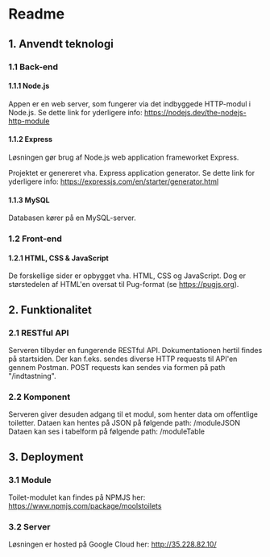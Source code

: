# Readme

## 1. Anvendt teknologi

### 1.1 Back-end

#### 1.1.1 Node.js

Appen er en web server, som fungerer via det indbyggede HTTP-modul i Node.js.
Se dette link for yderligere info: https://nodejs.dev/the-nodejs-http-module

#### 1.1.2 Express

Løsningen gør brug af Node.js web application frameworket Express.

Projektet er genereret vha. Express application generator.
Se dette link for yderligere info: https://expressjs.com/en/starter/generator.html

#### 1.1.3 MySQL

Databasen kører på en MySQL-server.

### 1.2 Front-end

#### 1.2.1 HTML, CSS & JavaScript

De forskellige sider er opbygget vha. HTML, CSS og JavaScript. 
Dog er størstedelen af HTML'en oversat til Pug-format (se https://pugjs.org).

## 2. Funktionalitet

### 2.1 RESTful API

Serveren tilbyder en fungerende RESTful API. Dokumentationen hertil findes på startsiden.
Der kan f.eks. sendes diverse HTTP requests til API'en gennem Postman. 
POST requests kan sendes via formen på path "/indtastning".

### 2.2 Komponent

Serveren giver desuden adgang til et modul, som henter data om offentlige toiletter.
Dataen kan hentes på JSON på følgende path: /moduleJSON
Dataen kan ses i tabelform på følgende path: /moduleTable

## 3. Deployment

### 3.1 Module

Toilet-modulet kan findes på NPMJS her: https://www.npmjs.com/package/moolstoilets

### 3.2 Server

Løsningen er hosted på Google Cloud her: http://35.228.82.10/